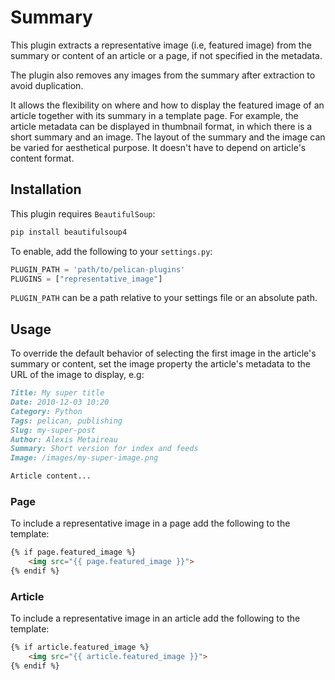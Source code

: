 # Summary

This plugin extracts a representative image (i.e, featured image) from the summary or content of an article or a page, if not specified in the metadata.

The plugin also removes any images from the summary after extraction to avoid duplication.

It allows the flexibility on where and how to display the featured image of an article together with its summary in a template page. For example, the article metadata can be displayed in thumbnail format, in which there is a short summary and an image. The layout of the summary and the image can be varied for aesthetical purpose. It doesn't have to depend on article's content format.

## Installation

This plugin requires `BeautifulSoup`:

```bash
pip install beautifulsoup4
```

To enable, add the following to your `settings.py`:

```python
PLUGIN_PATH = 'path/to/pelican-plugins'
PLUGINS = ["representative_image"]
```

`PLUGIN_PATH` can be a path relative to your settings file or an absolute path.

## Usage

To override the default behavior of selecting the first image in the article's summary or content, set the image property the article's metadata to the URL of the image to display, e.g:

```markdown
Title: My super title
Date: 2010-12-03 10:20
Category: Python
Tags: pelican, publishing
Slug: my-super-post
Author: Alexis Metaireau
Summary: Short version for index and feeds
Image: /images/my-super-image.png

Article content...
```

### Page

To include a representative image in a page add the following to the template:

```html
{% if page.featured_image %}
    <img src="{{ page.featured_image }}">
{% endif %}
```

### Article

To include a representative image in an article add the following to the template:

```html
{% if article.featured_image %}
    <img src="{{ article.featured_image }}">
{% endif %}
```
